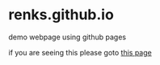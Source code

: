 # renks.github.io
demo webpage using github pages

if you are seeing this please goto [this page](https://renks.github.io/index.html)
